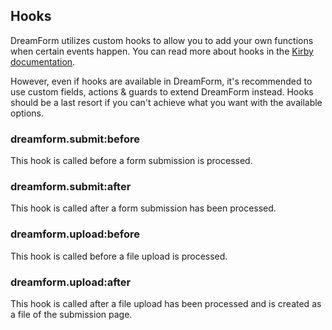 ## Hooks

DreamForm utilizes custom hooks to allow you to add your own functions when certain events happen. You can read more about hooks in the [Kirby documentation](https://getkirby.com/docs/reference/plugins/extensions/hooks).

However, even if hooks are available in DreamForm, it's recommended to use custom fields, actions & guards to extend DreamForm instead. Hooks should be a last resort if you can't achieve what you want with the available options.

### dreamform.submit:before

This hook is called before a form submission is processed.

### dreamform.submit:after

This hook is called after a form submission has been processed.

### dreamform.upload:before

This hook is called before a file upload is processed.

### dreamform.upload:after

This hook is called after a file upload has been processed and is created as a file of the submission page.

